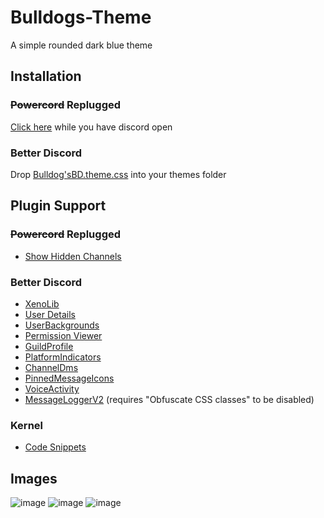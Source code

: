 # Bulldogs-Theme
A simple rounded dark blue theme

## Installation
### ~~Powercord~~ Replugged
[Click here](https://replugged.dev/install?url=Bulldog3321/Bulldogs-Theme) while you have discord open

### Better Discord
Drop [Bulldog'sBD.theme.css](https://bulldog3321.github.io/Bulldogs-Theme/Bulldog'sBD.theme.css) into your themes folder

## Plugin Support
### ~~Powercord~~ Replugged
* [Show Hidden Channels](https://github.com/discord-modifications/show-hidden-channels)

### Better Discord
* [XenoLib](https://github.com/1Lighty/BetterDiscordPlugins/blob/master/Plugins/1XenoLib.plugin.js)
* [User Details](https://betterdiscord.app/plugin/UserDetails)
* [UserBackgrounds](https://github.com/Strencher/BetterDiscordStuff/tree/master/UserBackgrounds)
* [Permission Viewer](https://betterdiscord.app/plugin/PermissionsViewer)
* [GuildProfile](https://betterdiscord.app/plugin/GuildProfile)
* [PlatformIndicators](https://betterdiscord.app/plugin/PlatformIndicators)
* [ChannelDms](https://betterdiscord.app/plugin/ChannelDms)
* [PinnedMessageIcons](https://github.com/Neodymium7/BetterDiscordStuff/tree/main/PinnedMessageIcons)
* [VoiceActivity](https://betterdiscord.app/plugin/VoiceActivity)
* [MessageLoggerV2](https://1lighty.github.io/BetterDiscordStuff/?plugin=MessageLoggerV2) (requires "Obfuscate CSS classes" to be disabled)

### Kernel
* [Code Snippets](https://github.com/swishs-client-mod-plugins/code-snippets)

## Images
![image](https://cdn.discordapp.com/attachments/825154270881775677/1005975186551611442/home.png)
![image](https://cdn.discordapp.com/attachments/825154270881775677/1005975186954276864/chat.png)
![image](https://cdn.discordapp.com/attachments/825154270881775677/1005975187436609546/settings.png)
